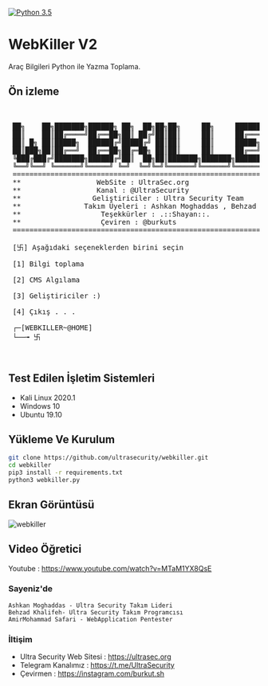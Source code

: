 
[![Python 3.5](https://img.shields.io/badge/Python-3.5-yellow.svg)](http://www.python.org/download/) 


# WebKiller V2

Araç Bilgileri Python ile Yazma Toplama.


## Ön izleme
<pre>

    
 ██╗    ██╗███████╗██████╗ ██╗  ██╗██╗██╗     ██╗     ███████╗██████╗ 
 ██║    ██║██╔════╝██╔══██╗██║ ██╔╝██║██║     ██║     ██╔════╝██╔══██╗
 ██║ █╗ ██║█████╗  ██████╔╝█████╔╝ ██║██║     ██║     █████╗  ██████╔╝
 ██║███╗██║██╔══╝  ██╔══██╗██╔═██╗ ██║██║     ██║     ██╔══╝  ██╔══██╗
 ╚███╔███╔╝███████╗██████╔╝██║  ██╗██║███████╗███████╗███████╗██║  ██║
 ╚══╝╚══╝ ╚══════╝╚═════╝ ╚═╝  ╚═╝╚═╝╚══════╝╚══════╝╚══════╝╚═╝  ╚═╝
 ====================================================================
 **                  WebSite : UltraSec.org                        **
 **                  Kanal : @UltraSecurity                      **
 **                 Geliştiriciler : Ultra Security Team                            **
 **               Takım Üyeleri : Ashkan Moghaddas , Behzad Khalifeh , AmirMohammad Safari           **
 **                   Teşekkürler : .::Shayan::.                       **
 **                   Çeviren : @burkuts                       **
 ====================================================================          
          
 [卐] Aşağıdaki seçeneklerden birini seçin 

 [1] Bilgi toplama

 [2] CMS Algılama

 [3] Geliştiriciler :)

 [4] Çıkış . . .

 ┌─[WEBKILLER~@HOME]
 └──╼ 卐 


</pre>


## Test Edilen İşletim Sistemleri
- Kali Linux 2020.1
- Windows 10
- Ubuntu 19.10


## Yükleme Ve Kurulum
```bash
git clone https://github.com/ultrasecurity/webkiller.git
cd webkiller
pip3 install -r requirements.txt
python3 webkiller.py 
```

## Ekran Görüntüsü
![webkiller](http://uupload.ir/files/otmb_webkiller.jpg)

## Video Öğretici
Youtube : https://www.youtube.com/watch?v=MTaM1YX8QsE


### Sayeniz'de
    Ashkan Moghaddas - Ultra Security Takım Lideri
    Behzad Khalifeh- Ultra Security Takım Programcısı
    AmirMohammad Safari - WebApplication Pentester 
     

### İltişim
- Ultra Security Web Sitesi  : https://ultrasec.org
- Telegram Kanalımız : https://t.me/UltraSecurity
- Çevirmen : https://instagram.com/burkut.sh


